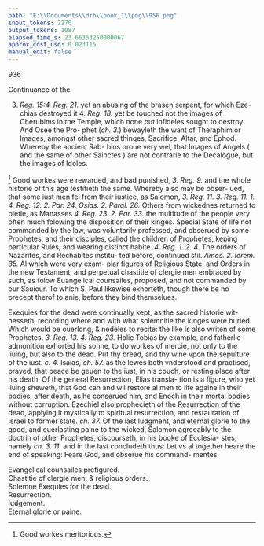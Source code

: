 ```yaml
---
path: "E:\\Documents\\drb\\book_1\\png\\956.png"
input_tokens: 2270
output_tokens: 1087
elapsed_time_s: 23.66353250000067
approx_cost_usd: 0.023115
manual_edit: false
---
```

936

Continuance of the

3. *Reg. 15:4. Reg. 21.* yet an abusing of the brasen serpent, for which Eze-
chias destroyed it 4. *Reg. 18.* yet be touched not the images of Cherubims in
the Temple, which none but infideles sought to destroy. And Osee the Pro-
phet (*ch. 3.*) bewayleth the want of Theraphim or Images, amongst
other sacred thinges, Sacrifice, Altar, and Ephod. Whereby the ancient Rab-
bins proue very wel, that Images of Angels ( and the same of other
Sainctes ) are not contrarie to the Decalogue, but the images of Idoles.

[^1] Good workes were rewarded, and bad punished, *3. Reg. 9.* and the
whole historie of this age testifieth the same. Whereby also may be obser-
ued, that some iust men fel from their iustice, as Salomon, *3. Reg. 11. 3.*
*Reg. 11. 1. 4. Reg. 12. 2. Par. 24. Osias. 2. Paral. 26.* Others from
wickednes returned to pietie, as Manasses *4. Reg. 23. 2. Par. 33.* the
multitude of the people very often much folowing the disposition of their
kinges. Special State of life not commanded by the law, was voluntarily
professed, and obserued by some Prophetes, and their disciples, called the
children of Prophetes, keping particular Rules, and wearing distinct
habite. *4. Reg. 1. 2. 4.* The orders of Nazarites, and Rechabites institu-
ted before, continued stil. *Amos. 2. Ierem. 35.* Al which were very exam-
plar figures of Religious State, and Orders in the new Testament,
and perpetual chastitie of clergie men embraced by such, as folow Euangelical
counsailes, proposed, and not commanded by our Sauiour. To which S. Paul
likewise exhorteth, though there be no precept therof to anie, before they bind
themselues.

Exequies for the dead were continually kept, as the sacred historie wit-
nesseth, recording where and with what solemnitie the kinges were buried.
Which would be ouerlong, & nedeles to recite: the like is also writen of some
Prophetes. *3. Reg. 13. 4. Reg. 23.* Holie Tobias by example, and fatherlie
admonition exhorted his sonne, to do workes of mercie, not only to
the liuing, but also to the dead. Put thy bread, and thy wine vpon the
sepulture of the iust. *c. 4.* Isaias, *ch. 57.* as the Iewes both vnderstood and
practised, prayed, that peace be geuen to the iust, in his couch, or
resting place after his death. Of the general Resurrection, Elias transla-
tion is a figure, who yet liuing sheweth, that God can and wil restore al men
to life againe in their bodies, after death, as he conserued him, and Enoch in
their mortal bodies without corruption. Ezechiel also prophecieth of the
Resurrection of the dead, applying it mystically to spiritual resurrection,
and restauration of Israel to former state. *ch. 37.* Of the last Iudgment, and
eternal glorie to the good, and euerlasting paine to the wicked, Salomon
agreeably to the doctrin of other Prophetes, discourseth, in his booke of Ecclesia-
stes, namely *ch. 3. 11.* and in the last concludeth thus: Let vs al together
heare the end of speaking: Feare God, and obserue his command-
mentes:

[^1]: Good workes meritorious.

<aside>Evangelical counsailes prefigured.</aside>

<aside>Chastitie of clergie men, & religious orders.</aside>

<aside>Solemne Exequies for the dead.</aside>

<aside>Resurrection.</aside>

<aside>Iudgement.</aside>

<aside>Eternal glorie or paine.</aside>